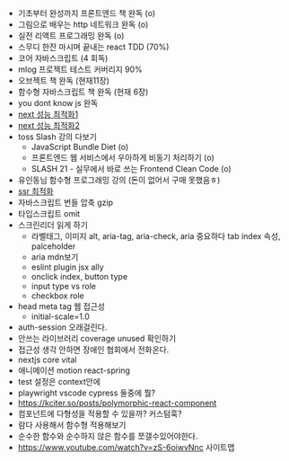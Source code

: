 - 기초부터 완성까지 프론트엔드 책 완독 (o)
- 그림으로 배우는 http 네트워크 완독 (o)
- 실전 리액트 프로그래밍 완독 (o)
- 스무디 한잔 마시며 끝내는 react TDD (70%)
- 코어 자바스크립트 (4 회독)
- mlog 프로젝트 테스트 커버리지 90%
- 오브젝트 책 완독 (현재11장)
- 함수형 자바스크립트 책 완독 (현재 6장)
- you dont know js 완독
- [next 성능 최적화1](https://youtu.be/hZr4J42JDoc)
- [next 성능 최적화2](https://www.youtube.com/watch?v=TOP33Kwa6Qg)
- toss Slash 강의 다보기
	- JavaScript Bundle Diet (o)
	- 프론트엔드 웹 서비스에서 우아하게 비동기 처리하기 (o)
	- SLASH 21 - 실무에서 바로 쓰는 Frontend Clean Code (o)
- 유인동님 함수형 프로그래밍 강의 (돈이 없어서 구매 못했음ㅎ)
- [ssr 최적화](https://www.ohmycrawl.com/next-js-server-side-rendering/)
- 자바스크립트 번들 압축 gzip
- 타입스크립트 omit
- 스크린리더 읽게 하기
	- 라벨태그, 이미지 alt, aria-tag, aria-check, aria 중요하다 tab index 속성, palceholder
	- aria mdn보기
	- eslint plugin jsx ally
	- onclick index, button type
	- input type vs role
	- checkbox role
- head meta tag 웹 접근성
	- initial-scale=1.0
- auth-session 오래걸린다.
- 안쓰는 라이브러리 coverage unused 확인하기
- 접근성 생각 안하면 장애인 협회에서 전화온다.
- nextjs core vital
- 애니메이션 motion react-spring
- test 설정은 context안에
- playwright vscode cypress 둘중에 뭘?
- https://kciter.so/posts/polymorphic-react-component
- 컴포넌트에 다형성을 적용할 수 있을까? 커스텀훅? 
- 람다 사용해서 함수형 적용해보기
- 순수한 함수와 순수하지 않은 함수를 쪼갤수있어야한다.
- https://www.youtube.com/watch?v=zS-6oiwvNnc 사이트맵